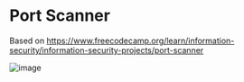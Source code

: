 # Port Scanner

Based on https://www.freecodecamp.org/learn/information-security/information-security-projects/port-scanner

![image](https://github.com/gaexxx/freeCodeCamp/assets/128270125/2289621b-243a-483f-928a-6d4256350505)
